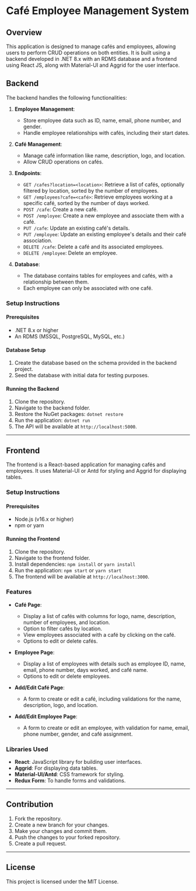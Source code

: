 # Café Employee Management System

## Overview

This application is designed to manage cafés and employees, allowing users to perform CRUD operations on both entities. It is built using a backend developed in .NET 8.x with an RDMS database and a frontend using React JS, along with Material-UI and Aggrid for the user interface.

## Backend

The backend handles the following functionalities:

1. **Employee Management**:
   - Store employee data such as ID, name, email, phone number, and gender.
   - Handle employee relationships with cafés, including their start dates.

2. **Café Management**:
   - Manage café information like name, description, logo, and location.
   - Allow CRUD operations on cafés.

3. **Endpoints**:
   - `GET /cafes?location=<location>`: Retrieve a list of cafés, optionally filtered by location, sorted by the number of employees.
   - `GET /employees?cafe=<café>`: Retrieve employees working at a specific café, sorted by the number of days worked.
   - `POST /cafe`: Create a new café.
   - `POST /employee`: Create a new employee and associate them with a café.
   - `PUT /cafe`: Update an existing café's details.
   - `PUT /employee`: Update an existing employee's details and their café association.
   - `DELETE /cafe`: Delete a café and its associated employees.
   - `DELETE /employee`: Delete an employee.

4. **Database**:
   - The database contains tables for employees and cafés, with a relationship between them.
   - Each employee can only be associated with one café.

### Setup Instructions

#### Prerequisites

- .NET 8.x or higher
- An RDMS (MSSQL, PostgreSQL, MySQL, etc.)

#### Database Setup

1. Create the database based on the schema provided in the backend project.
2. Seed the database with initial data for testing purposes.

#### Running the Backend

1. Clone the repository.
2. Navigate to the backend folder.
3. Restore the NuGet packages: `dotnet restore`
4. Run the application: `dotnet run`
5. The API will be available at `http://localhost:5000`.

---

## Frontend

The frontend is a React-based application for managing cafés and employees. It uses Material-UI or Antd for styling and Aggrid for displaying tables.

### Setup Instructions

#### Prerequisites

- Node.js (v16.x or higher)
- npm or yarn

#### Running the Frontend

1. Clone the repository.
2. Navigate to the frontend folder.
3. Install dependencies: `npm install` or `yarn install`
4. Run the application: `npm start` or `yarn start`
5. The frontend will be available at `http://localhost:3000`.

### Features

- **Café Page**:
  - Display a list of cafés with columns for logo, name, description, number of employees, and location.
  - Option to filter cafés by location.
  - View employees associated with a café by clicking on the café.
  - Options to edit or delete cafés.

- **Employee Page**:
  - Display a list of employees with details such as employee ID, name, email, phone number, days worked, and café name.
  - Options to edit or delete employees.

- **Add/Edit Café Page**:
  - A form to create or edit a café, including validations for the name, description, logo, and location.

- **Add/Edit Employee Page**:
  - A form to create or edit an employee, with validation for name, email, phone number, gender, and café assignment.

### Libraries Used

- **React**: JavaScript library for building user interfaces.
- **Aggrid**: For displaying data tables.
- **Material-UI/Antd**: CSS framework for styling.
- **Redux Form**: To handle forms and validations.

---

## Contribution

1. Fork the repository.
2. Create a new branch for your changes.
3. Make your changes and commit them.
4. Push the changes to your forked repository.
5. Create a pull request.

---

## License

This project is licensed under the MIT License.

